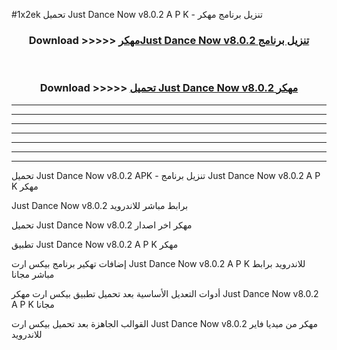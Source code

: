 #1x2ek تحميل Just Dance Now v8.0.2 A P K - تنزيل برنامج مهكر



<div align="center">
<h3>Download >>>>> <a href="https://runaway1.web.app/?sq=Just Dance Now v8.0.2">مهكرJust Dance Now v8.0.2 تنزيل برنامج</a></h3><br>

<h3>Download >>>>> <a href="https://runaway1.web.app/?sq=Just Dance Now v8.0.2">تحميل Just Dance Now v8.0.2 مهكر</a></h3>
</div>


----------------------------------------------------------

----------------------------------------------------------

----------------------------------------------------------

----------------------------------------------------------

----------------------------------------------------------

----------------------------------------------------------

----------------------------------------------------------

تحميل Just Dance Now v8.0.2 APK - تنزيل برنامج Just Dance Now v8.0.2 A P K مهكر

Just Dance Now v8.0.2 برابط مباشر للاندرويد

تحميل Just Dance Now v8.0.2 مهكر اخر اصدار

تطبيق Just Dance Now v8.0.2 A P K مهكر

إضافات تهكير برنامج بيكس ارت Just Dance Now v8.0.2 A P K للاندرويد برابط مباشر مجانا

أدوات التعديل الأساسية بعد تحميل تطبيق بيكس ارت مهكر Just Dance Now v8.0.2 A P K مجانا

القوالب الجاهزة بعد تحميل بيكس ارت Just Dance Now v8.0.2 مهكر من ميديا فاير للاندرويد


